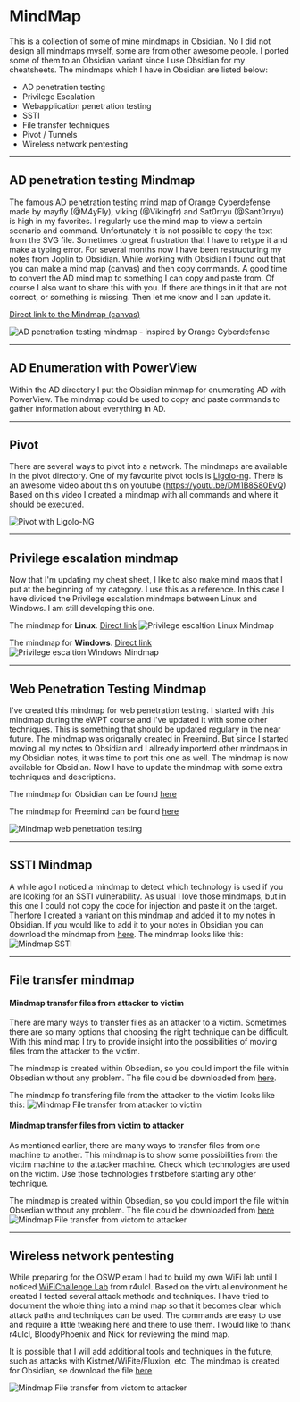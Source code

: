 # MindMap
This is a collection of some of mine mindmaps in Obsidian. No I did not design all mindmaps myself, some are from other awesome people. I ported some of them to an Obsidian variant since I use Obsidian for my cheatsheets. The mindmaps which I have in Obsidian are listed below:

* AD penetration testing
* Privilege Escalation
* Webapplication penetration testing
* SSTI
* File transfer techniques
* Pivot / Tunnels
* Wireless network pentesting


-----
## AD penetration testing Mindmap
The famous AD penetration testing mind map of Orange Cyberdefense made by mayfly (@M4yFly), viking (@Vikingfr) and Sat0rryu (@Sant0rryu) is high in my favorites. I regularly use the mind map to view a certain scenario and command. Unfortunately it is not possible to copy the text from the SVG file. Sometimes to great frustration that I have to retype it and make a typing error. For several months now I have been restructuring my notes from Joplin to Obsidian. While working with Obsidian I found out that you can make a mind map (canvas) and then copy commands. A good time to convert the AD mind map to something I can copy and paste from. Of course I also want to share this with you. If there are things in it that are not correct, or something is missing. Then let me know and I can update it.

[Direct link to the Mindmap (canvas)](https://github.com/eMVee-NL/MindMap/blob/main/AD%20Mindmap/Mindmap%20AD.canvas)

![AD penetration testing mindmap - inspired by Orange Cyberdefense](Mindmap%20AD1.png)

-----
## AD Enumeration with PowerView
Within the AD directory I put the Obsidian minmap for enumerating AD with PowerView.
The mindmap could be used to copy and paste commands to gather information about everything in AD.

-----
## Pivot
There are several ways to pivot into a network. The mindmaps are available in the pivot directory.
One of my favourite pivot tools is [Ligolo-ng](https://github.com/nicocha30/ligolo-ng). There is an awesome video about this on youtube (https://youtu.be/DM1B8S80EvQ) 
Based on this video I created a mindmap with all commands and where it should be executed.

![Pivot with Ligolo-NG](Ligolo-ng%20-%20Windows%20pivot.png)

-----
## Privilege escalation mindmap
Now that I'm updating my cheat sheet, I like to also make mind maps that I put at the beginning of my category. I use this as a reference. In this case I have divided the Privilege escalation mindmaps between Linux and Windows. I am still developing this one.

The mindmap for **Linux**. [Direct link](https://github.com/eMVee-NL/MindMap/blob/main/Privilege%20escalation%20Mindmap/00%20Mindmap%20Linux%20Privilege%20Escalation.canvas)
![Privilege escaltion Linux Mindmap](00%20Mindmap%20Linux%20Privilege%20Escalation.png)

The mindmap for **Windows**. [Direct link](https://github.com/eMVee-NL/MindMap/blob/main/Privilege%20escalation%20Mindmap/00%20Mindmap%20Windows%20Privilege%20Escalation.canvas)
![Privilege escaltion Windows Mindmap](00%20Mindmap%20Windows%20Privilege%20Escalation.png)


-----
## Web Penetration Testing Mindmap
I've created this mindmap for web penetration testing. I started with this mindmap during the eWPT course and I've updated it with some other techniques.
This is something that should be updated regulary in the near future.  The mindmap was origanally created in Freemind. But since I started moving all my notes to Obsidian and I allready importerd other mindmaps in my Obsidian notes, it was time to port this one as well. The mindmap is now available for Obsidian. Now I have to update the mindmap with some extra techniques and descriptions.

The mindmap for Obsidian can be found [here](https://github.com/eMVee-NL/MindMap/blob/main/Web%20Penetration%20Testing%20Mindmap/Mindmap%20Web%20Application%20Pentesting.canvas)

The mindmap for Freemind can be found [here](https://github.com/eMVee-NL/MindMap/blob/main/Web%20Penetration%20Testing%20Mindmap/Web-Penetration-Testing-Mindmap.mm)

![Mindmap web penetration testing](Mindmap%20Web%20Application%20Pentesting.png)

-----
## SSTI Mindmap
A while ago I noticed a mindmap to detect which technology is used if you are looking for an SSTI vulnerability. As usual I love those mindmaps, but in this one I could not copy the code for injection and paste it on the target. Therfore I created a variant on this mindmap and added it to my notes in Obsidian. If you would like to add it to your notes in Obsidian you can download the mindmap from [here](https://github.com/eMVee-NL/MindMap/blob/main/SSTI/SSTI%20Identification%20technology.canvas).
The mindmap looks like this:
![Mindmap SSTI](https://github.com/eMVee-NL/MindMap/blob/main/image/SSTI%20Identification%20technology.png)

-----
## File transfer mindmap

#### Mindmap transfer files from attacker to victim
There are many ways to transfer files as an attacker to a victim. Sometimes there are so many options that choosing the right technique can be difficult. With this mind map I try to provide insight into the possibilities of moving files from the attacker to the victim.

The mindmap is created within Obsedian, so you could import the file within Obsedian without any problem. The file could be downloaded from [here](https://raw.githubusercontent.com/eMVee-NL/MindMap/main/File-Transfer/Mindmap%20transfer%20files%20to%20VICTIM.canvas).

The mindmap fo transfering file from the attacker to the victim looks like this:
![Mindmap File transfer from attacker to victim](https://github.com/eMVee-NL/MindMap/raw/main/image/Mindmap%20transfer%20files%20to%20VICTIM.png)

#### Mindmap transfer files from victim to attacker
As mentioned earlier, there are many ways to transfer files from one machine to another. This mindmap is to show some possibilities from the victim machine to the attacker machine. Check which technologies are used on the victim. Use those technologies firstbefore starting any other technique.

The mindmap is created within Obsedian, so you could import the file within Obsedian without any problem. The file could be downloaded from [here](https://raw.githubusercontent.com/eMVee-NL/MindMap/main/File-Transfer/Mindmap%20transfer%20files%20to%20ATTACKER.canvas)
![Mindmap File transfer from victom to attacker](https://github.com/eMVee-NL/MindMap/blob/main/image/Mindmap%20transfer%20files%20to%20ATTACKER.png)


-----
## Wireless network pentesting
While preparing for the OSWP exam I had to build my own WiFi lab until I noticed [WiFiChallenge Lab](https://wifichallengelab.com/) from r4ulcl. Based on the virtual environment he created I tested several attack methods and techniques.
I have tried to document the whole thing into a mind map so that it becomes clear which attack paths and techniques can be used. The commands are easy to use and require a little tweaking here and there to use them. I would like to thank r4ulcl, BloodyPhoenix and Nick for reviewing the mind map.

It is possible that I will add additional tools and techniques in the future, such as attacks with Kistmet/WiFite/Fluxion, etc.
The mindmap is created for Obsidian, se download the file [here](https://raw.githubusercontent.com/eMVee-NL/MindMap/main/WiFi/WiFi%20Mindmap.canvas)


![Mindmap File transfer from victom to attacker](https://github.com/eMVee-NL/MindMap/blob/main/WiFi/WiFi%20Mindmap.png)



